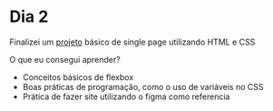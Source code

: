 # Dia 2
Finalizei um [projeto](https://github.com/pauloandrehxh/projeto-travelgram.git) básico de single page utilizando HTML e CSS

O que eu consegui aprender?
- Conceitos básicos de flexbox
- Boas práticas de programação, como o uso de variáveis no CSS
- Prática de fazer site utilizando o figma como referencia
